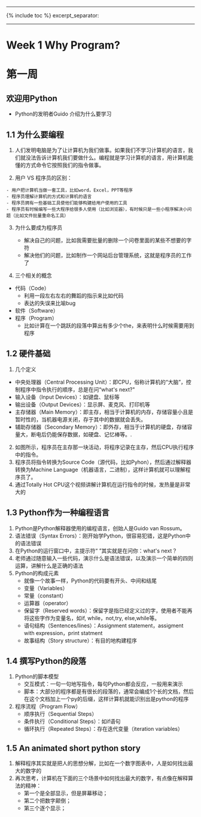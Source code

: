 ﻿
---

{% include toc %}
excerpt_separator: <!--more-->

---


# Week 1 Why Program?

# 第一周

## 欢迎用Python

- Python的发明者Guido 介绍为什么要学习

## 1.1 为什么要编程

1. 人们发明电脑是为了让计算机为我们做事。如果我们不学习计算机的语言，我们就没法告诉计算机我们要做什么。编程就是学习计算机的语言，用计算机能懂的方式命令它按照我们的指令做事。

2. 用户 VS 程序员的区别：

<!--more-->
	- 用户把计算机当做一套工具，比如word，Excel，PPT等程序
	- 程序员理解计算机的方式和计算机的语言
	- 程序员拥有一些基础工具使他们能够构建给用户使用的工具
	- 程序员有时候编写一些大程序给很多人使用（比如浏览器），有时候只是一些小程序解决小问题（比如文件批量重命名工具）

3. 为什么要成为程序员

	- 解决自己的问题，比如我需要批量的删除一个问卷里面的某些不想要的字符
	- 解决他们的问题，比如制作一个网站后台管理系统，这就是程序员的工作了

4. 三个相关的概念

- 代码（Code）
	- 利用一段左右左右的舞蹈的指示来比如代码
	- 表达的失误来比喻bug
- 软件（Software）
- 程序（Program）
	- 比如计算在一个跳跃的段落中算出有多少个the，来表明什么时候需要用到程序

## 1.2 硬件基础

1. 几个定义
- 中央处理器（Central Processing Unit）：即CPU，俗称计算机的“大脑”，控制程序中指令执行的顺序，总是在问“what's next?"
- 输入设备（Input Devices）：如键盘、鼠标等
- 输出设备（Output Devices）：显示屏、麦克风、打印机等
- 主存储器（Main Memory）：即主存，相当于计算机的内存，存储容量小且是暂时性的，当机器电源关闭，存于其中的数据就会丢失。
- 辅助存储器（Secondary Memory）：即外存，相当于计算机的硬盘，存储容量大，断电后仍能保存数据，如硬盘、记忆棒等。.
2. 如图所示，程序员在主存那一块活动，将程序记录在主存，然后CPU执行程序中的指令。
3. 程序员将指令转换为Source Code（源代码，比如Pyhon），然后通过解释器转换为Machine Language（机器语言，二进制），这样计算机就可以理解程序员了。
4. 通过Totally Hot CPU这个视频讲解计算机在运行指令的时候，发热量是非常大的

## 1.3 Python作为一种编程语言

1. Python是Python解释器使用的编程语言，创始人是Guido van Rossum。
2. 语法错误（Syntax Errors）：刚开始学Python，很容易犯错，这是Python中的语法错误
3. 在Python的运行窗口中，主提示符“         ”其实就是在问你：what's next？
4. 老师通过随意输入一些代码，演示什么是语法错误，以及演示一个简单的四则运算，讲解什么是正确的语法
5. Python的构成元素
	- 就像一个故事一样，Python的代码要有开头、中间和结尾
	- 变量（Variables）
	- 常量（constant）
	- 运算器（operator）
	- 保留字（Reserved words）：保留字是指已经定义过的字，使用者不能再将这些字作为变量名，如if, while，not,try, else,while等。
	- 语句结构（Sentences/lines）：Assignment statement，assigment with expression，print statment
	- 故事结构（Story structure）：有目的地构建程序

## 1.4 撰写Python的段落

1. Python的脚本模型
	- 交互模式：一句一句地写指令，每句Python都会反应，一般用来演示
	- 脚本：大部分的程序都是有很长的段落的，通常会编成1个长的文档，然后在这个文档加上一个py的后缀，这样计算机就能识别出是python的程序
2. 程序流程（Program Flow）
	- 顺序执行（Sequential Steps）
	- 条件执行（Conditional Steps）：如if语句
	- 循环执行（Repeated Steps）：存在迭代变量（iteration variables）

## 1.5 An animated short python story

1. 解释程序其实就是把人的思想分解，比如在一个数字图表中，人是如何找出最大的数字的
2. 再次思考，计算机在下面的三个场景中如何找出最大的数字，有点像在解释算法的精神：
	- 第一个是全部显示，但是屏幕移动；
	- 第二个把数字颠倒；
	- 第三个逐个显示；
